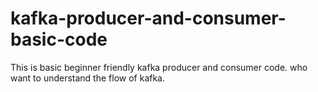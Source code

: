 # kafka-producer-and-consumer-basic-code
This is basic beginner friendly kafka producer and consumer code. who want to understand the flow of kafka.
